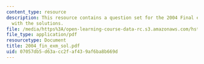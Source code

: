```yaml
---
content_type: resource
description: This resource contains a question set for the 2004 Final exam, along
  with the solutions.
file: /media/https%3A/open-learning-course-data-rc.s3.amazonaws.com/hst-176-cellular-and-molecular-immunology-fall-2005/07057db5d63acc2faf439af6ba8b669d_2004_fin_exm_sol.pdf
file_type: application/pdf
resourcetype: Document
title: 2004_fin_exm_sol.pdf
uid: 07057db5-d63a-cc2f-af43-9af6ba8b669d
---
```


